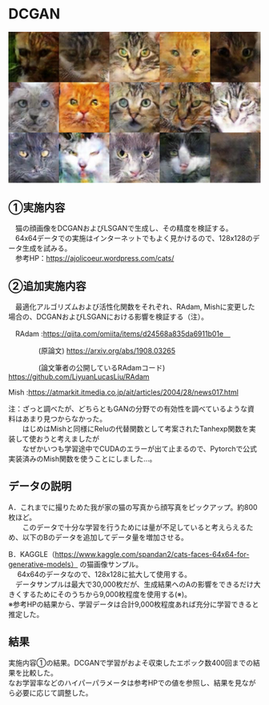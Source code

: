 # DCGAN
![サンプル](./LSGAN128.jpg "サンプル")
## ①実施内容
　猫の顔画像をDCGANおよびLSGANで生成し、その精度を検証する。\
　64x64データでの実施はインターネットでもよく見かけるので、128x128のデータ生成を試みる。\
　参考HP：https://ajolicoeur.wordpress.com/cats/

## ②追加実施内容
　最適化アルゴリズムおよび活性化関数をそれぞれ、RAdam, Mishに変更した場合の、DCGANおよびLSGANにおける影響を検証する（注）。
 
  　RAdam :https://qiita.com/omiita/items/d24568a835da6911b01e　
  
 　　　　  (原論文)      https://arxiv.org/abs/1908.03265 
       
  　　　　 (論文筆者の公開しているRAdamコード)      https://github.com/LiyuanLucasLiu/RAdam 
       
  Mish  :https://atmarkit.itmedia.co.jp/ait/articles/2004/28/news017.html
  
  
  注：ざっと調べたが、どちらともGANの分野での有効性を調べているような資料はあまり見つからなかった。\
  　　はじめはMishと同様にReluの代替関数として考案されたTanhexp関数を実装して使おうと考えましたが\
　　なぜかいつも学習途中でCUDAのエラーが出て止まるので、Pytorchで公式実装済みのMish関数を使うことにしました…。


## データの説明
A．これまでに撮りためた我が家の猫の写真から顔写真をピックアップ。約800枚ほど。\
　　このデータで十分な学習を行うためには量が不足していると考えらえるため、以下のBのデータを追加してデータ量を増加させる。

B．KAGGLE（https://www.kaggle.com/spandan2/cats-faces-64x64-for-generative-models）
の猫画像サンプル。\
　 64x64のデータなので、128x128に拡大して使用する。\
　データサンプルは最大で30,000枚だが、生成結果へのAの影響をできるだけ大きくするためにそのうちから9,000枚程度を使用する(※)。\
※参考HPの結果から、学習データは合計9,000枚程度あれば充分に学習できると推定した。


## 結果
実施内容①の結果。DCGANで学習がおよそ収束したエポック数400回までの結果を比較した。\
なお学習率などのハイパーパラメータは参考HPでの値を参照し、結果を見ながら必要に応じて調整した。
